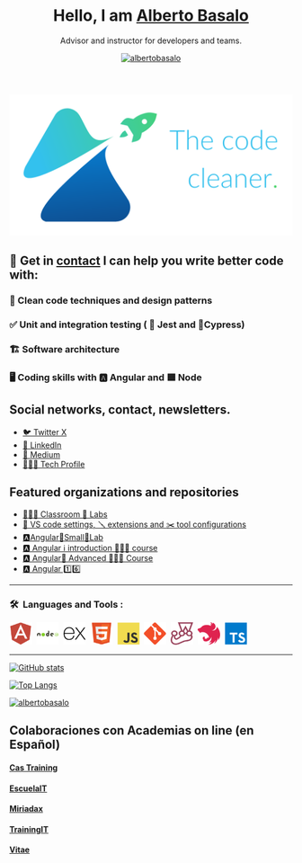 <header>
  <h1 align="center">Hello,  I am <a href="https://albertobasalo.dev" target="blank">Alberto Basalo</a></h1>
  <p align="center">Advisor and instructor for developers and teams.</p>
  <p align="center">
   <a href="https://twitter.com/albertobasalo" target="blank"><img src="https://img.shields.io/twitter/follow/albertobasalo?logo=twitter&style=for-the-badge" alt="albertobasalo" /></a>
  </p>
</header>

![I can help you write clean code](https://github.com/AlbertoBasalo/albertobasalo/raw/master/git-hub_banner.png)

## 📧 Get in [contact](https://albertobasalo.dev/#contact) I can help you write better code with:

### 🍋 Clean code techniques and design patterns

### ✅ Unit and integration testing ( 🧪 Jest and  🌲Cypress)

### 🏗️ Software architecture

### 🖥️ Coding skills with 🅰️ Angular and 🟩 Node

## Social networks, contact, newsletters.

- [🐦 Twitter X](https://twitter.com/albertobasalo)
- [🤝 LinkedIn](https://www.linkedin.com/in/albertobasalo/)
- [📗 Medium](https://albertobasalo.medium.com/)
- [🧑🏼‍💻 Tech Profile](https://albertobasalo.dev/)

## Featured organizations and repositories

- [🧑🏼‍🏫 Classroom 🧫 Labs](https://github.com/classroomLabs/)
- [🧰 VS code settings, 🪛 extensions and ✂️ tool configurations](https://github.com/AlbertoBasalo/dotfiles)
- [🅰️Angular🌱Small🧫Lab](https://github.com/AlbertoBasalo/angular-small-lab)
- [🅰️ Angular ℹ️ introduction 🧑🏼‍🏫 course](https://github.com/AlbertoBasalo/angular_intro)
- [🅰️ Angular💯 Advanced 🧑🏼‍🏫 Course](https://github.com/AlbertoBasalo/angular_advanced)
- [🅰️ Angular 1️⃣6️⃣](https://github.com/albertobasalo/ng16)

---

### 🛠 &nbsp;Languages and Tools :

<p>
<img src="https://github.com/devicons/devicon/blob/master/icons/angularjs/angularjs-plain.svg" title="Angular" alt="Angular" width="40" height="40"/>&nbsp;
<img src="https://github.com/devicons/devicon/blob/master/icons/nodejs/nodejs-original-wordmark.svg" title="NodeJS" alt="NodeJS" width="40" height="40"/>&nbsp;
<img src="https://github.com/devicons/devicon/blob/master/icons/express/express-original.svg" title="Express" alt="Express" width="40" height="40"/>&nbsp;
<img src="https://github.com/devicons/devicon/blob/master/icons/html5/html5-original.svg" title="HTML5" alt="HTML" width="40" height="40"/>&nbsp;
<img src="https://github.com/devicons/devicon/blob/master/icons/javascript/javascript-original.svg" title="JavaScript" alt="JavaScript" width="40" height="40"/>&nbsp;
<img src="https://github.com/devicons/devicon/blob/master/icons/git/git-original.svg" title="git" alt="git" width="40" height="40"/>&nbsp;
<img src="https://github.com/devicons/devicon/blob/master/icons/jest/jest-plain.svg" title="jest" alt="jest" width="40" height="40"/>&nbsp;
<img src="https://github.com/devicons/devicon/blob/master/icons/nestjs/nestjs-plain.svg" title="nest" alt="nest" width="40" height="40"/>&nbsp;
<img src="https://github.com/devicons/devicon/blob/master/icons/typescript/typescript-plain.svg" title="typescript" alt="typescript" width="40" height="40"/>&nbsp;
</p>

---

[![GitHub stats](https://github-readme-stats.vercel.app/api?username=albertobasalo)](https://github.com/albertobasalo)

[![Top Langs](https://github-readme-stats.vercel.app/api/top-langs/?username=albertobasalo)](https://github.com/albertobasalo)

<p align="left">
  <a href="https://github.com/ryo-ma/github-profile-trophy">
    <img src="https://github-profile-trophy.vercel.app/?username=albertobasalo" alt="albertobasalo" />
  </a>
</p>


## Colaboraciones con Academias on line (en Español)

#### [Cas Training](https://cas-training.com/)
#### [EscuelaIT](https://escuela.it/teacher/alberto-basalo)
#### [Miriadax](https://formacion.miriadax.net/curso/taller-practico-especializado-pruebas-e2e-avanzadas-con-cypress/)
#### [TrainingIT](https://trainingit.es/)
#### [Vitae](https://www.vitaedigital.com/)




